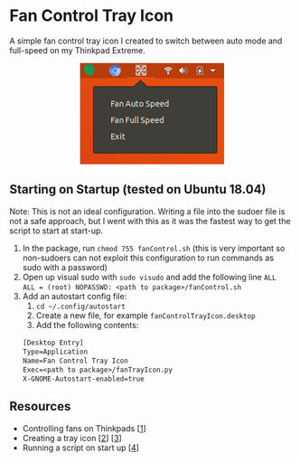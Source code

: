 # Fan Control Tray Icon
A simple fan control tray icon I created to switch between auto mode and full-speed on my Thinkpad Extreme.
<p align="center">
  <img src="https://github.com/NickL77/FanControlTrayIcon/blob/master/FanControlTrayIcon.png">
</p>

## Starting on Startup (tested on Ubuntu 18.04)
Note: This is not an ideal configuration. Writing a file into the sudoer file is not a safe approach, but I went with this as it was the fastest way to get the script to start at start-up.

1. In the package, run `chmod 755 fanControl.sh` (this is very important so non-sudoers can not exploit this configuration to run commands as sudo with a password)
2. Open up visual sudo with `sudo visudo` and add the following line `ALL    ALL = (root) NOPASSWD: <path to package>/fanControl.sh`
3. Add an autostart config file:
    1. `cd ~/.config/autostart`
    2. Create a new file, for example `fanControlTrayIcon.desktop`
    3. Add the following contents:
      ```
      [Desktop Entry]
      Type=Application
      Name=Fan Control Tray Icon
      Exec=<path to package>/fanTrayIcon.py
      X-GNOME-Autostart-enabled=true
      ```
## Resources
* Controlling fans on Thinkpads [[1](http://www.thinkwiki.org/wiki/How_to_control_fan_speed)]
* Creating a tray icon [[2](https://fosspost.org/tutorials/custom-system-tray-icon-indicator-linux)] [[3](http://candidtim.github.io/appindicator/2014/09/13/ubuntu-appindicator-step-by-step.html)]
* Running a script on start up [[4](https://stackoverflow.com/questions/8247706/start-script-when-gnome-starts-up)]
